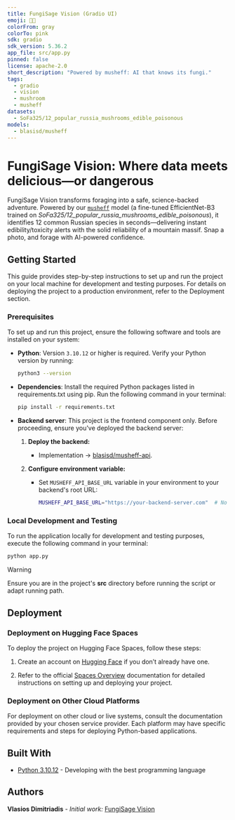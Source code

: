 ```yaml
---
title: FungiSage Vision (Gradio UI)
emoji: 🍄🤖
colorFrom: gray
colorTo: pink
sdk: gradio
sdk_version: 5.36.2
app_file: src/app.py
pinned: false
license: apache-2.0
short_description: "Powered by musheff: AI that knows its fungi."
tags:
  - gradio
  - vision
  - mushroom
  - musheff
datasets:
  - SoFa325/12_popular_russia_mushrooms_edible_poisonous
models:
  - blasisd/musheff
---
```


# FungiSage Vision: Where data meets delicious—or dangerous

FungiSage Vision transforms foraging into a safe, science-backed adventure. Powered by our [`musheff`](https://huggingface.co/blasisd/musheff) model (a fine-tuned EfficientNet-B3 trained on _SoFa325/12_popular_russia_mushrooms_edible_poisonous_), it identifies 12 common Russian species in seconds—delivering instant edibility/toxicity alerts with the solid reliability of a mountain massif. Snap a photo, and forage with AI-powered confidence.

## Getting Started

This guide provides step-by-step instructions to set up and run the project on your local machine for development and testing purposes. For details on deploying the project to a production environment, refer to the Deployment section.

### Prerequisites

To set up and run this project, ensure the following software and tools are installed on your system:

- **Python**: Version `3.10.12` or higher is required. Verify your Python version by running:

  ```bash
  python3 --version
  ```

- **Dependencies**: Install the required Python packages listed in requirements.txt using pip. Run the following command in your terminal:

  ```bash
  pip install -r requirements.txt
  ```

- **Backend server**: This project is the frontend component only. Before proceeding, ensure you've deployed the backend server:

  1. **Deploy the backend:**
     - Implementation → [blasisd/musheff-api](https://huggingface.co/spaces/blasisd/musheff-api/tree/main).
  2. **Configure environment variable:**

     - Set `MUSHEFF_API_BASE_URL` variable in your environment to your backend's root URL:

       ```bash
       MUSHEFF_API_BASE_URL="https://your-backend-server.com"  # No trailing slash!
       ```

### Local Development and Testing

To run the application locally for development and testing purposes, execute the following command in your terminal:

```bash
python app.py
```

> [!WARNING]
> Ensure you are in the project's **src** directory before running the script or adapt running path.

## Deployment

### Deployment on Hugging Face Spaces

To deploy the project on Hugging Face Spaces, follow these steps:

1. Create an account on [Hugging Face](https://huggingface.co) if you don’t already have one.

2. Refer to the official [Spaces Overview](https://huggingface.co/docs/hub/en/spaces-overview) documentation for detailed instructions on setting up and deploying your project.

### Deployment on Other Cloud Platforms

For deployment on other cloud or live systems, consult the documentation provided by your chosen service provider. Each platform may have specific requirements and steps for deploying Python-based applications.

## Built With

- [Python 3.10.12](http://www.python.org/) - Developing with the best programming language

## Authors

**Vlasios Dimitriadis** - _Initial work:_ [FungiSage Vision](https://huggingface.co/spaces/blasisd/fungi-sage-vision)
